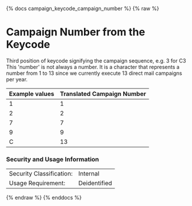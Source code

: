 {% docs campaign_keycode_campaign_number %}
{% raw %}

<a name="campaign_keycode_campaign_number"></a>
# Campaign Number from the Keycode
Third position of keycode signifying the campaign sequence, e.g. 3 for C3
This 'number' is not always a number. It is a character that represents
a number from 1 to 13 since we currently execute 13 direct mail campaigns
per year.

| Example values    | Translated Campaign Number |
| ----------------- | -------------------------- |
| 1 | 1  |
| 2 | 2  |
| 7 | 7  |
| 9 | 9  |
| C | 13 |

### Security and Usage Information
|     |     |
| --- | --- |
| Security Classification: | Internal |
| Usage Requirement:       | Deidentified |

{% endraw %}
{% enddocs %}